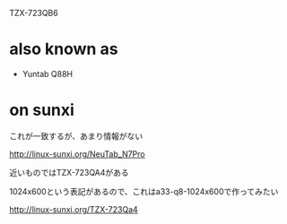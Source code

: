TZX-723QB6

# also known as

- Yuntab Q88H


# on sunxi

これが一致するが、あまり情報がない

http://linux-sunxi.org/NeuTab_N7Pro

近いものではTZX-723QA4がある

1024x600という表記があるので、これはa33-q8-1024x600で作ってみたい

http://linux-sunxi.org/TZX-723Qa4


